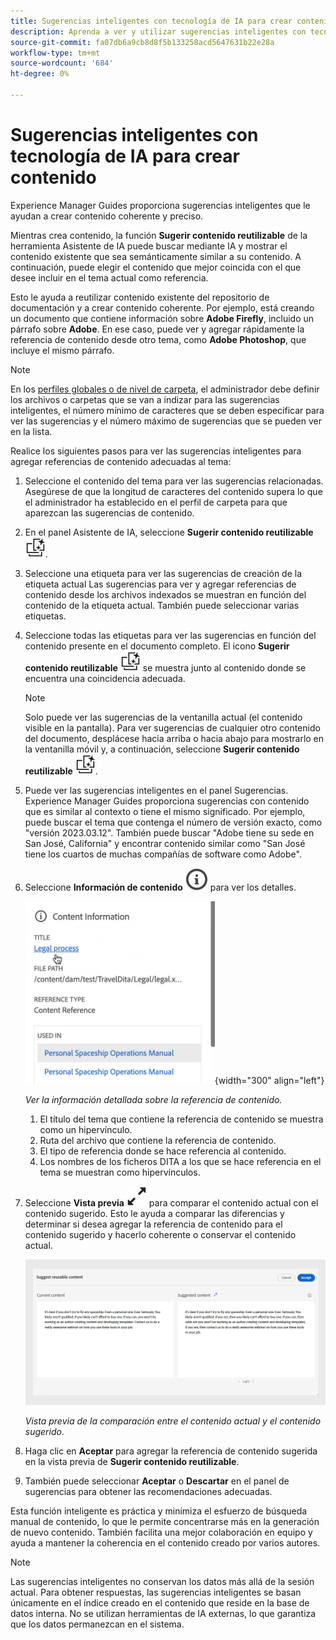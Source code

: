```yaml
---
title: Sugerencias inteligentes con tecnología de IA para crear contenido
description: Aprenda a ver y utilizar sugerencias inteligentes con tecnología de IA en el editor web.
source-git-commit: fa07db6a9cb8d8f5b133258acd5647631b22e28a
workflow-type: tm+mt
source-wordcount: '684'
ht-degree: 0%

---
```


# Sugerencias inteligentes con tecnología de IA para crear contenido

Experience Manager Guides proporciona sugerencias inteligentes que le ayudan a crear contenido coherente y preciso.

Mientras crea contenido, la función **Sugerir contenido reutilizable** de la herramienta Asistente de IA puede buscar mediante IA y mostrar el contenido existente que sea semánticamente similar a su contenido. A continuación, puede elegir el contenido que mejor coincida con el que desee incluir en el tema actual como referencia.

Esto le ayuda a reutilizar contenido existente del repositorio de documentación y a crear contenido coherente. Por ejemplo, está creando un documento que contiene información sobre **Adobe Firefly**, incluido un párrafo sobre **Adobe**. En ese caso, puede ver y agregar rápidamente la referencia de contenido desde otro tema, como **Adobe Photoshop**, que incluye el mismo párrafo.
>[!NOTE]
>
> En los [perfiles globales o de nivel de carpeta](../cs-install-guide/conf-folder-level.md#conf-ai-smart-suggestions), el administrador debe definir los archivos o carpetas que se van a indizar para las sugerencias inteligentes, el número mínimo de caracteres que se deben especificar para ver las sugerencias y el número máximo de sugerencias que se pueden ver en la lista.

Realice los siguientes pasos para ver las sugerencias inteligentes para agregar referencias de contenido adecuadas al tema:


1. Seleccione el contenido del tema para ver las sugerencias relacionadas. Asegúrese de que la longitud de caracteres del contenido supera lo que el administrador ha establecido en el perfil de carpeta para que aparezcan las sugerencias de contenido.
1. En el panel Asistente de IA, seleccione **Sugerir contenido reutilizable** ![icono de sugerencia de contenido reutilizable ](./images/ai-suggest-reusable-content-icon.svg).

1. Seleccione una etiqueta para ver las sugerencias de creación de la etiqueta actual  Las sugerencias para ver y agregar referencias de contenido desde los archivos indexados se muestran en función del contenido de la etiqueta actual. También puede seleccionar varias etiquetas.


1. Seleccione todas las etiquetas para ver las sugerencias en función del contenido presente en el documento completo.  El icono **Sugerir contenido reutilizable** ![ai sugerir contenido reutilizable ](./images/ai-suggest-reusable-content-icon.svg) se muestra junto al contenido donde se encuentra una coincidencia adecuada.



   >[!NOTE]
   >
   > Solo puede ver las sugerencias de la ventanilla actual (el contenido visible en la pantalla). Para ver sugerencias de cualquier otro contenido del documento, desplácese hacia arriba o hacia abajo para mostrarlo en la ventanilla móvil y, a continuación, seleccione **Sugerir contenido reutilizable** ![ai sugerir icono de contenido reutilizable ](./images/ai-suggest-reusable-content-icon.svg).


1. Puede ver las sugerencias inteligentes en el panel Sugerencias.  Experience Manager Guides proporciona sugerencias con contenido que es similar al contexto o tiene el mismo significado. Por ejemplo, puede buscar el tema que contenga el número de versión exacto, como &quot;versión 2023.03.12&quot;. También puede buscar &quot;Adobe tiene su sede en San José, California&quot; y encontrar contenido similar como &quot;San José tiene los cuartos de muchas compañías de software como Adobe&quot;.
1. Seleccione **Información de contenido** ![Información de contenido](images/smart-suggestions-content-info-icon.svg) para ver los detalles.

   ![Panel de información de contenido](images/smart-suggestions-content-information.png){width="300" align="left"}

   *Ver la información detallada sobre la referencia de contenido.*

   1. El título del tema que contiene la referencia de contenido se muestra como un hipervínculo.
   1. Ruta del archivo que contiene la referencia de contenido.
   1. El tipo de referencia donde se hace referencia al contenido.
   1. Los nombres de los ficheros DITA a los que se hace referencia en el tema se muestran como hipervínculos.
1. Seleccione **Vista previa** ![icono de vista previa](./images/expand-icon.svg) para comparar el contenido actual con el contenido sugerido. Esto le ayuda a comparar las diferencias y determinar si desea agregar la referencia de contenido para el contenido sugerido y hacerlo coherente o conservar el contenido actual.

   ![Sugerir vista previa de contenido reutilizable](images/ai-assistant-suggest-reusable-content.png)

   *Vista previa de la comparación entre el contenido actual y el contenido sugerido.*

1. Haga clic en **Aceptar** para agregar la referencia de contenido sugerida en la vista previa de **Sugerir contenido reutilizable**.
1. También puede seleccionar **Aceptar** o **Descartar** en el panel de sugerencias para obtener las recomendaciones adecuadas.


Esta función inteligente es práctica y minimiza el esfuerzo de búsqueda manual de contenido, lo que le permite concentrarse más en la generación de nuevo contenido. También facilita una mejor colaboración en equipo y ayuda a mantener la coherencia en el contenido creado por varios autores.

>[!NOTE]
>
>Las sugerencias inteligentes no conservan los datos más allá de la sesión actual. Para obtener respuestas, las sugerencias inteligentes se basan únicamente en el índice creado en el contenido que reside en la base de datos interna. No se utilizan herramientas de IA externas, lo que garantiza que los datos permanezcan en el sistema.
